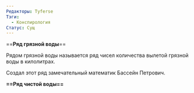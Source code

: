 ```yaml
---
Редакторы: Tyferse
Тэги:
  - Конспирология
Статус: Сущ
---
```

==**Ряд грязной воды**==

Рядом грязной воды называется ряд чисел количества вылетой грязной воды в килолитрах.

Создал этот ряд замечательный математик Бассейн Петрович.

  

  

**==Ряд чистой воды==**